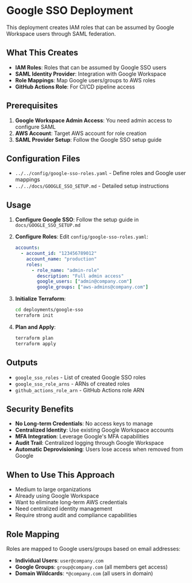 # Google SSO Deployment

This deployment creates IAM roles that can be assumed by Google Workspace users through SAML federation.

## What This Creates

- **IAM Roles**: Roles that can be assumed by Google SSO users
- **SAML Identity Provider**: Integration with Google Workspace
- **Role Mappings**: Map Google users/groups to AWS roles
- **GitHub Actions Role**: For CI/CD pipeline access

## Prerequisites

1. **Google Workspace Admin Access**: You need admin access to configure SAML
2. **AWS Account**: Target AWS account for role creation
3. **SAML Provider Setup**: Follow the Google SSO setup guide

## Configuration Files

- `../../config/google-sso-roles.yaml` - Define roles and Google user mappings
- `../../docs/GOOGLE_SSO_SETUP.md` - Detailed setup instructions

## Usage

1. **Configure Google SSO**: Follow the setup guide in `docs/GOOGLE_SSO_SETUP.md`

2. **Configure Roles**: Edit `config/google-sso-roles.yaml`:
   ```yaml
   accounts:
     - account_id: "123456789012"
       account_name: "production"
       roles:
         - role_name: "admin-role"
           description: "Full admin access"
           google_users: ["admin@company.com"]
           google_groups: ["aws-admins@company.com"]
   ```

3. **Initialize Terraform**:
   ```bash
   cd deployments/google-sso
   terraform init
   ```

4. **Plan and Apply**:
   ```bash
   terraform plan
   terraform apply
   ```

## Outputs

- `google_sso_roles` - List of created Google SSO roles
- `google_sso_role_arns` - ARNs of created roles
- `github_actions_role_arn` - GitHub Actions role ARN

## Security Benefits

- **No Long-term Credentials**: No access keys to manage
- **Centralized Identity**: Use existing Google Workspace accounts
- **MFA Integration**: Leverage Google's MFA capabilities
- **Audit Trail**: Centralized logging through Google Workspace
- **Automatic Deprovisioning**: Users lose access when removed from Google

## When to Use This Approach

- Medium to large organizations
- Already using Google Workspace
- Want to eliminate long-term AWS credentials
- Need centralized identity management
- Require strong audit and compliance capabilities

## Role Mapping

Roles are mapped to Google users/groups based on email addresses:
- **Individual Users**: `user@company.com`
- **Google Groups**: `group@company.com` (all members get access)
- **Domain Wildcards**: `*@company.com` (all users in domain)